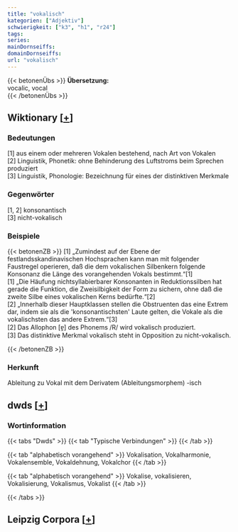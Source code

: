 ```yaml
---
title: "vokalisch"
kategorien: ["Adjektiv"]
schwierigkeit: ["k3", "h1", "r24"]
tags:
series:
mainDornseiffs:
domainDornseiffs:
url: "vokalisch"
---
```


{{< betonenÜbs >}}
**Übersetzung:**  
vocalic, vocal  
{{< /betonenÜbs >}}

## Wiktionary [[+](https://de.wiktionary.org/wiki/vokalisch)]

### Bedeutungen
[1] aus einem oder mehreren Vokalen bestehend, nach Art von Vokalen  
[2] Linguistik, Phonetik: ohne Behinderung des Luftstroms beim Sprechen produziert  
[3] Linguistik, Phonologie: Bezeichnung für eines der distinktiven Merkmale  

### Gegenwörter
[1, 2] konsonantisch  
[3] nicht-vokalisch  

### Beispiele
{{< betonenZB >}}
[1] „Zumindest auf der Ebene der festlandsskandinavischen Hochsprachen kann man mit folgender Faustregel operieren, daß die dem vokalischen Silbenkern folgende Konsonanz die Länge des vorangehenden Vokals bestimmt.“[1]  
[1] „Die Häufung nichtsyllabierbarer Konsonanten in Reduktionssilben hat gerade die Funktion, die Zweisilbigkeit der Form zu sichern, ohne daß die zweite Silbe eines vokalischen Kerns bedürfte.“[2]  
[2] „Innerhalb dieser Hauptklassen stellen die Obstruenten das eine Extrem dar, indem sie als die 'konsonantischsten' Laute gelten, die Vokale als die vokalischsten das andere Extrem.“[3]  
[2] Das Allophon [ɐ̯] des Phonems /R/ wird vokalisch produziert.  
[3] Das distinktive Merkmal vokalisch steht in Opposition zu nicht-vokalisch.  

{{< /betonenZB >}}
### Herkunft
Ableitung zu Vokal mit dem Derivatem (Ableitungsmorphem) -isch  



## dwds [[+](https://www.dwds.de/wb/vokalisch)]

### Wortinformation
{{< tabs "Dwds" >}}
{{< tab "Typische Verbindungen" >}}
{{< /tab >}}

{{< tab "alphabetisch vorangehend" >}}
Vokalisation, Vokalharmonie, Vokalensemble, Vokaldehnung, Vokalchor
{{< /tab >}}

{{< tab "alphabetisch vorangehend" >}}
Vokalise, vokalisieren, Vokalisierung, Vokalismus, Vokalist
{{< /tab >}}

{{< /tabs >}}

## Leipzig Corpora [[+](https://corpora.uni-leipzig.de/en/res?word=vokalisch&corpusId=deu_newscrawl-public_2018)]

